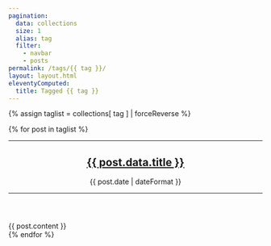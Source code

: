```yaml
---
pagination:
  data: collections
  size: 1
  alias: tag
  filter:
    - navbar
    - posts
permalink: /tags/{{ tag }}/
layout: layout.html
eleventyComputed:
  title: Tagged {{ tag }}
---
```


{% assign taglist = collections[ tag ] | forceReverse %}

{% for post in taglist %}
<article>
    <header class="tagged">
    <hr>
        <h2><a href="{{ post.url  }}">{{ post.data.title }}</a></h2>
        <time>{{ post.date | dateFormat }}</time>
    <hr>
    </header>
{{ post.content }}
</article>
{% endfor %}